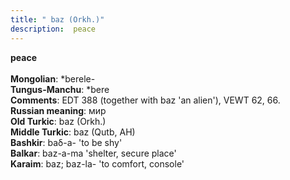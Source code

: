 ```yaml
---
title: " baz (Orkh.)"
description:  peace
---
```

<strong> peace</strong><br><br>
<strong>Mongolian</strong>:  *berele-<br>
<strong>Tungus-Manchu</strong>:  *bere<br>
<strong>Comments</strong>:  EDT 388 (together with baz 'an alien'), VEWT 62, 66.<br>
<strong>Russian meaning</strong>:  мир<br>
<strong>Old Turkic</strong>:  baz (Orkh.)<br>
<strong>Middle Turkic</strong>:  baz (Qutb, AH)<br>
<strong>Bashkir</strong>:  baδ-a- 'to be shy'<br>
<strong>Balkar</strong>:  baz-a-ma 'shelter, secure place'<br>
<strong>Karaim</strong>:  baz; baz-la- 'to comfort, console'<br>


